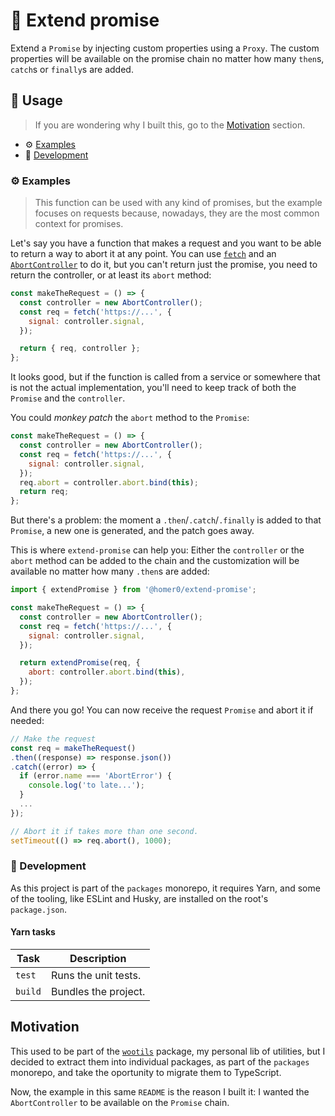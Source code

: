 # 💫 Extend promise

Extend a `Promise` by injecting custom properties using a `Proxy`. The custom properties will be available on the promise chain no matter how many `then`s, `catch`s or `finally`s are added.

## 🍿 Usage

> If you are wondering why I built this, go to the [Motivation](#motivation) section.

- ⚙️ [Examples](#%EF%B8%8F-examples)
- 🤘 [Development](#-development)

### ⚙️ Examples

> This function can be used with any kind of promises, but the example focuses on requests because, nowadays, they are the most common context for promises.

Let's say you have a function that makes a request and you want to be able to return a way to abort it at any point. You can use [`fetch`](https://developer.mozilla.org/en-US/docs/Web/API/Fetch_API) and
an [`AbortController`](https://developer.mozilla.org/en-US/docs/Web/API/AbortController) to do it, but you can't return just the promise, you need to return the controller, or at least its `abort` method:

```js
const makeTheRequest = () => {
  const controller = new AbortController();
  const req = fetch('https://...', {
    signal: controller.signal,
  });

  return { req, controller };
};
```

It looks good, but if the function is called from a service or somewhere that is not the actual implementation, you'll need to keep track of both the `Promise` and the `controller`.

You could _monkey patch_ the `abort` method to the `Promise`:

```js
const makeTheRequest = () => {
  const controller = new AbortController();
  const req = fetch('https://...', {
    signal: controller.signal,
  });
  req.abort = controller.abort.bind(this);
  return req;
};
```

But there's a problem: the moment a `.then`/`.catch`/`.finally` is added to that `Promise`, a new one is generated, and the patch goes away.

This is where `extend-promise` can help you: Either the `controller` or the `abort` method can be added to the chain and the customization will be available no matter how many `.then`s are added:

```js
import { extendPromise } from '@homer0/extend-promise';

const makeTheRequest = () => {
  const controller = new AbortController();
  const req = fetch('https://...', {
    signal: controller.signal,
  });

  return extendPromise(req, {
    abort: controller.abort.bind(this),
  });
};
```

And there you go! You can now receive the request `Promise` and abort it if needed:

```js
// Make the request
const req = makeTheRequest()
.then((response) => response.json())
.catch((error) => {
  if (error.name === 'AbortError') {
    console.log('to late...');
  }
  ...
});

// Abort it if takes more than one second.
setTimeout(() => req.abort(), 1000);
```

### 🤘 Development

As this project is part of the `packages` monorepo, it requires Yarn, and some of the tooling, like ESLint and Husky, are installed on the root's `package.json`.

#### Yarn tasks

| Task    | Description          |
| ------- | -------------------- |
| `test`  | Runs the unit tests. |
| `build` | Bundles the project. |

## Motivation

This used to be part of the [`wootils`](https://www.npmjs.com/package/wootils) package, my personal lib of utilities, but I decided to extract them into individual packages, as part of the `packages` monorepo, and take the oportunity to migrate them to TypeScript.

Now, the example in this same `README` is the reason I built it: I wanted the `AbortController` to be available on the `Promise` chain.
